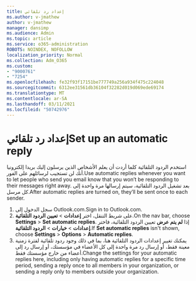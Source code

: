 ```yaml
---
title: إعداد رد تلقائي
ms.author: v-jmathew
author: v-jmathew
manager: dansimp
ms.audience: Admin
ms.topic: article
ms.service: o365-administration
ROBOTS: NOINDEX, NOFOLLOW
localization_priority: Normal
ms.collection: Adm_O365
ms.custom:
- "9000761"
- "7254"
ms.openlocfilehash: fe32f93f17151be777749a256a934f475c224048
ms.sourcegitcommit: 6312ee31561db36104f32282d019d069ede69174
ms.translationtype: MT
ms.contentlocale: ar-SA
ms.lasthandoff: 03/11/2021
ms.locfileid: "50742976"
---
```

# <a name="set-up-an-automatic-reply"></a><span data-ttu-id="20f08-102">إعداد رد تلقائي</span><span class="sxs-lookup"><span data-stu-id="20f08-102">Set up an automatic reply</span></span>

<span data-ttu-id="20f08-103">استخدم الردود التلقائية كلما أردت أن يعلم الأشخاص الذين يرسلون إليك بريدا إلكترونيا أنك لن تستجيب لرسائلهم على الفور.</span><span class="sxs-lookup"><span data-stu-id="20f08-103">Use automatic replies whenever you want to let people who send you email know that you won’t be responding to their messages right away.</span></span> <span data-ttu-id="20f08-104">بعد تشغيل الردود التلقائية، سيتم إرسالها مرة واحدة إلى كل مرسل.</span><span class="sxs-lookup"><span data-stu-id="20f08-104">After automatic replies are turned on, they’ll be sent once to each sender.</span></span>

1. <span data-ttu-id="20f08-105">سجل الدخول إلى Outlook.com.</span><span class="sxs-lookup"><span data-stu-id="20f08-105">Sign in to Outlook.com.</span></span>
2. <span data-ttu-id="20f08-106">على شريط التنقل، اختر **إعدادات**  >  **تعيين الردود التلقائية**.</span><span class="sxs-lookup"><span data-stu-id="20f08-106">On the nav bar, choose **Settings** > **Set automatic replies**.</span></span> <span data-ttu-id="20f08-107">إذا **لم يتم عرض** تعيين الردود التلقائية، فاختر **إعدادات**  >  **خيارات**  >  **الردود التلقائية**.</span><span class="sxs-lookup"><span data-stu-id="20f08-107">If **Set automatic replies** isn't shown, choose **Settings** > **Options** > **Automatic replies**.</span></span>
3. <span data-ttu-id="20f08-108">يمكنك تغيير إعدادات الردود التلقائية هنا، بما في ذلك وجود ردود تلقائية لفترة زمنية معينة فقط، أو إرسال رد مرة واحدة إلى كل الأعضاء في مؤسستك، أو إرسال رد إلى أعضاء من خارج مؤسستك فقط.</span><span class="sxs-lookup"><span data-stu-id="20f08-108">Change the settings for your automatic replies here, including only having automatic replies for a specific time period, sending a reply once to all members in your organization, or sending a reply only to members outside your organization.</span></span>
